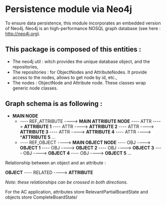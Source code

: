 # Persistence module via Neo4j

To ensure data persistence, this module incorporates an embedded version of Neo4j. Neo4j is an high-performance NOSQL graph database (see here : http://neo4j.org).

## This package is composed of this entities :

* The neo4j util : witch provides the unique database object, and the repositories,
* The repositories : for ObjectNodes and AttributeNodes. It provide access to the nodes, allows to get node by id, etc.,
* The nodes : ObjectNode and Attribute node. These classes wrap generic node classes.

## Graph schema is as following :

* **MAIN NODE**
  * ---- REF_ATTRIBUTE ----> **MAIN ATTRIBUTE NODE**
        ---- ATTR ----> **ATTRIBUTE 1**
        ---- ATTR ----> **ATTRIBUTE 2**
        ---- ATTR ----> **ATTRIBUTE 3**
        ---- ATTR ----> **ATTRIBUTE 4**
        ---- ATTR ----> ***ATTRIBUTE 5**
        ...
  * ---- REF_OBJECT ----> **MAIN OBJECT NODE**
        ---- OBJ ----> **OBJECT 1**
        ---- OBJ ----> **OBJECT 2**
        ---- OBJ ----> **OBJECT 3**
        ---- OBJ ----> **OBJECT 4**
        ---- OBJ ----> **OBJECT 5**
        ...

Relationship between an object and an attribute :

**OBJECT** ---- RELATED ----> **ATTRIBUTE**

*Note: these relationships can be crossed in both directions.*

For the AC application, attributes store RelevantPartialBoardState and objects store CompleteBoardState/
